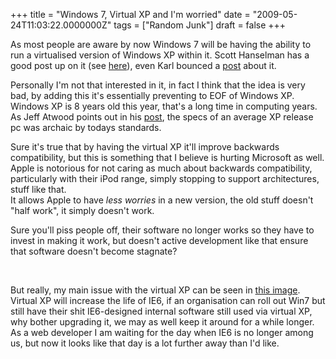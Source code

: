 ﻿+++
title = "Windows 7, Virtual XP and I'm worried"
date = "2009-05-24T11:03:22.0000000Z"
tags = ["Random Junk"]
draft = false
+++

<p>As most people are aware by now Windows 7 will be having the ability to run a virtualised version of Windows XP within it. Scott Hanselman has a good post up on it (see <a href="http://feedproxy.google.com/~r/ScottHanselman/~3/9zUSrUW3qko/Windows7SeamlessAppsInWindowsVirtualPCVirtualXPAndApplicationCompatibility.aspx" target="_blank">here</a>), even Karl bounced a <a href="http://feedproxy.google.com/~r/KarlKopp/~3/S1F-pQqYW3o/windows-7-to-include-virtualised-xp" target="_blank">post</a> about it.</p>
<p>Personally I'm not that interested in it, in fact I think that the idea is very bad, by adding this it's essentially preventing to EOF of Windows XP.<br />Windows XP is 8 years old this year, that's a long time in computing years. As Jeff Atwood points out in his <a href="http://www.codinghorror.com/blog/archives/001258.html" target="_blank">post</a>, the specs of an average XP release pc was archaic by todays standards.</p>
<p>Sure it's true that by having the virtual XP it'll improve backwards compatibility, but this is something that I believe is hurting Microsoft as well.<br />Apple is notorious for not caring as much about backwards compatibility, particularly with their iPod range, simply stopping to support architectures, stuff like that.<br />It allows Apple to have <em>less worries</em>&nbsp;in a new version, the old stuff doesn't "half work", it simply doesn't work.</p>
<p>Sure you'll piss people off, their software no longer works so they have to invest in making it work, but doesn't active development like that ensure that software doesn't become stagnate?</p>
<p>&nbsp;</p>
<p>But really, my main issue with the virtual XP can be seen in <a href="http://www.hanselman.com/blog/content/binary/WindowsLiveWriter/Windows7SeamlessAppsinWindowsVirtualPCVi_E064/image_16.png" target="_blank">this image</a>.<br />Virtual XP will increase the life of IE6, if an organisation can roll out Win7 but still have their shit IE6-designed internal software still used via virtual XP, why bother upgrading it, we may as well keep it around for a while longer.<br />As a web developer I am waiting for the day when IE6 is no longer among us, but now it looks like that day is a lot further away than I'd like.&nbsp;</p>